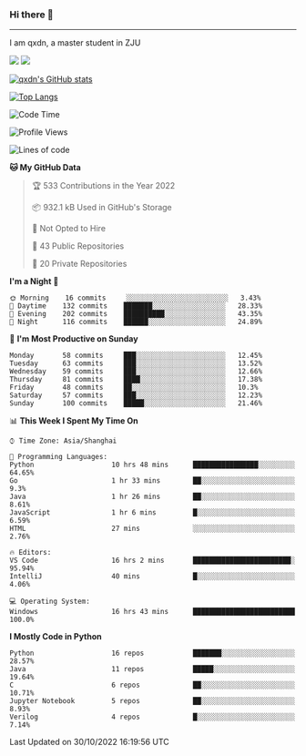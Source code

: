 ### Hi there 👋
---

I am qxdn, a master student in ZJU

[![](https://img.shields.io/badge/blog-qxdn-brightgreen?style=for-the-badge&logo=hexo)](https://qianxu.run) [![](https://img.shields.io/badge/bilibili-qxdn-ff69b4?style=for-the-badge&logo=Bilibili)](https://space.bilibili.com/11674667)


[![qxdn's GitHub stats](https://github-readme-stats.vercel.app/api?username=qxdn&count_private=true&show_icons=true)](https://github.com/qxdn)

[![Top Langs](https://github-readme-stats.vercel.app/api/top-langs/?username=qxdn&layout=compact)](https://github.com/qxdn)

<!--START_SECTION:waka-->
![Code Time](http://img.shields.io/badge/Code%20Time-573%20hrs%2053%20mins-blue)

![Profile Views](http://img.shields.io/badge/Profile%20Views-19-blue)

![Lines of code](https://img.shields.io/badge/From%20Hello%20World%20I%27ve%20Written-1%20Million%20lines%20of%20code-blue)

**🐱 My GitHub Data** 

> 🏆 533 Contributions in the Year 2022
 > 
> 📦 932.1 kB Used in GitHub's Storage 
 > 
> 🚫 Not Opted to Hire
 > 
> 📜 43 Public Repositories 
 > 
> 🔑 20 Private Repositories  
 > 
**I'm a Night 🦉** 

```text
🌞 Morning    16 commits     ░░░░░░░░░░░░░░░░░░░░░░░░░   3.43% 
🌆 Daytime    132 commits    ███████░░░░░░░░░░░░░░░░░░   28.33% 
🌃 Evening    202 commits    ██████████░░░░░░░░░░░░░░░   43.35% 
🌙 Night      116 commits    ██████░░░░░░░░░░░░░░░░░░░   24.89%

```
📅 **I'm Most Productive on Sunday** 

```text
Monday       58 commits     ███░░░░░░░░░░░░░░░░░░░░░░   12.45% 
Tuesday      63 commits     ███░░░░░░░░░░░░░░░░░░░░░░   13.52% 
Wednesday    59 commits     ███░░░░░░░░░░░░░░░░░░░░░░   12.66% 
Thursday     81 commits     ████░░░░░░░░░░░░░░░░░░░░░   17.38% 
Friday       48 commits     ██░░░░░░░░░░░░░░░░░░░░░░░   10.3% 
Saturday     57 commits     ███░░░░░░░░░░░░░░░░░░░░░░   12.23% 
Sunday       100 commits    █████░░░░░░░░░░░░░░░░░░░░   21.46%

```


📊 **This Week I Spent My Time On** 

```text
⌚︎ Time Zone: Asia/Shanghai

💬 Programming Languages: 
Python                   10 hrs 48 mins      ████████████████░░░░░░░░░   64.65% 
Go                       1 hr 33 mins        ██░░░░░░░░░░░░░░░░░░░░░░░   9.3% 
Java                     1 hr 26 mins        ██░░░░░░░░░░░░░░░░░░░░░░░   8.61% 
JavaScript               1 hr 6 mins         █░░░░░░░░░░░░░░░░░░░░░░░░   6.59% 
HTML                     27 mins             ░░░░░░░░░░░░░░░░░░░░░░░░░   2.76%

🔥 Editors: 
VS Code                  16 hrs 2 mins       ████████████████████████░   95.94% 
IntelliJ                 40 mins             █░░░░░░░░░░░░░░░░░░░░░░░░   4.06%

💻 Operating System: 
Windows                  16 hrs 43 mins      █████████████████████████   100.0%

```

**I Mostly Code in Python** 

```text
Python                   16 repos            ███████░░░░░░░░░░░░░░░░░░   28.57% 
Java                     11 repos            █████░░░░░░░░░░░░░░░░░░░░   19.64% 
C                        6 repos             ██░░░░░░░░░░░░░░░░░░░░░░░   10.71% 
Jupyter Notebook         5 repos             ██░░░░░░░░░░░░░░░░░░░░░░░   8.93% 
Verilog                  4 repos             █░░░░░░░░░░░░░░░░░░░░░░░░   7.14%

```



 Last Updated on 30/10/2022 16:19:56 UTC
<!--END_SECTION:waka-->

<!--
**qxdn/qxdn** is a ✨ _special_ ✨ repository because its `README.md` (this file) appears on your GitHub profile.

Here are some ideas to get you started:

- 🔭 I’m currently working on ...
- 🌱 I’m currently learning ...
- 👯 I’m looking to collaborate on ...
- 🤔 I’m looking for help with ...
- 💬 Ask me about ...
- 📫 How to reach me: ...
- 😄 Pronouns: ...
- ⚡ Fun fact: ...
-->

